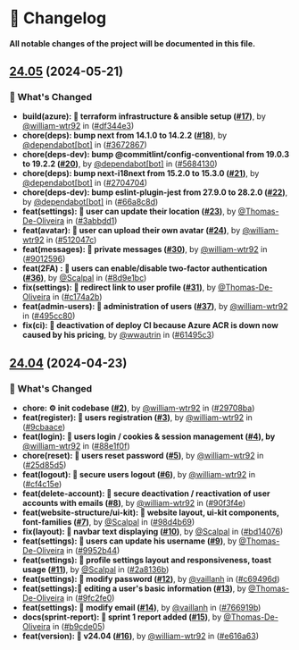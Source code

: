 # 📝 Changelog

#### All notable changes of the project will be documented in this file.

## [24.05](https://github.com/william-wtr92/instamint/compare/v24.04..HEAD) (2024-05-21)

### 🚀 What's Changed

- **build(azure): 🔨 terraform infrastructure & ansible setup ([#17](https://github.com/william-wtr92/instamint/pull/17))**, by [@william-wtr92](https://github.com/william-wtr92)
  in ([#df344e3](https://github.com/william-wtr92/instamint/commit/df344e3795059e61c469dd9f0a483c98b06f1f95))
- **chore(deps): bump next from 14.1.0 to 14.2.2 ([#18](https://github.com/william-wtr92/instamint/pull/18))**,
  by [@dependabot[bot]](https://github.com/dependabot[bot])
  in ([#3672867](https://github.com/william-wtr92/instamint/commit/367286753f32d3eae015f14b8fd6990465464be7))
- **chore(deps-dev): bump @commitlint/config-conventional from 19.0.3 to
  19.2.2 ([#20](https://github.com/william-wtr92/instamint/pull/20))**,
  by [@dependabot[bot]](https://github.com/dependabot[bot])
  in ([#5684130](https://github.com/william-wtr92/instamint/commit/568413070ed3709ed3992d5f9621edbf867f6ef3))
- **chore(deps): bump next-i18next from 15.2.0 to 15.3.0 ([#21](https://github.com/william-wtr92/instamint/pull/21))**,
  by [@dependabot[bot]](https://github.com/dependabot[bot])
  in ([#2704704](https://github.com/william-wtr92/instamint/commit/270470435a6990e2efc8471da39b59520c1591b1))
- **chore(deps-dev): bump eslint-plugin-jest from 27.9.0 to
  28.2.0 ([#22](https://github.com/william-wtr92/instamint/pull/22))**,
  by [@dependabot[bot]](https://github.com/dependabot[bot])
  in ([#66a8c8d](https://github.com/william-wtr92/instamint/commit/66a8c8d7f666b626427eb605195465ed01eecc90))
- **feat(settings): 🚀 user can update their location ([#23](https://github.com/william-wtr92/instamint/pull/23))**,
  by [@Thomas-De-Oliveira](https://github.com/Thomas-De-Oliveira)
  in ([#3abbdd1](https://github.com/william-wtr92/instamint/commit/3abbdd1b4e4174bd9a901f90652f0fed6582f28f))
- **feat(avatar): 🚀 user can upload their own avatar ([#24](https://github.com/william-wtr92/instamint/pull/24))**,
  by [@william-wtr92](https://github.com/william-wtr92)
  in ([#512047c](https://github.com/william-wtr92/instamint/commit/512047c81760fe85d382a5872ea68d2cfcd57987))
- **feat(messages): 🚀 private messages ([#30](https://github.com/william-wtr92/instamint/pull/30))**,
  by [@william-wtr92](https://github.com/william-wtr92)
  in ([#9012596](https://github.com/william-wtr92/instamint/commit/90125962f9696e33bb65b2f7f954997a2d986a2c))
- **feat(2FA) : 🚀 users can enable/disable two-factor
  authentication ([#36](https://github.com/william-wtr92/instamint/pull/36))**,
  by [@Scalpal](https://github.com/Scalpal)
  in ([#8d9e1bc](https://github.com/william-wtr92/instamint/commit/8d9e1bc9972b9e91e9d6b4fa99adba5c8d51512f))
- **fix(settings): 🚨 redirect link to user profile ([#31](https://github.com/william-wtr92/instamint/pull/31))**,
  by [@Thomas-De-Oliveira](https://github.com/Thomas-De-Oliveira)
  in ([#c174a2b](https://github.com/william-wtr92/instamint/commit/c174a2b591a79ba97ac8c77d4883339d33454116))
- **feat(admin-users): 🚀 administration of users ([#37](https://github.com/william-wtr92/instamint/pull/37))**,
  by [@william-wtr92](https://github.com/william-wtr92)
  in ([#495cc80](https://github.com/william-wtr92/instamint/commit/495cc809a75eff159b18cb71fef5f884aa361e25))
- **fix(ci): 🚨 deactivation of deploy CI because Azure ACR is down now caused by his pricing**,
  by [@wwautrin](https://github.com/wwautrin)
  in ([#61495c3](https://github.com/william-wtr92/instamint/commit/61495c32d72e84f8d03978a093c66b2d75a3d0be))

## [24.04](https://github.com/william-wtr92/instamint/compare/ab2f5ebbdd7899ba9ee70966b0854ab887754f21..HEAD) (2024-04-23)

### 🚀 What's Changed

- **chore: ⚙️ init codebase ([#2](https://github.com/william-wtr92/instamint/pull/2))**,
  by [@william-wtr92](https://github.com/william-wtr92)
  in ([#29708ba](https://github.com/william-wtr92/instamint/commit/29708ba01f26e50857c459709b6ee5549365e1b7))
- **feat(register): 🚀 users registration ([#3](https://github.com/william-wtr92/instamint/pull/3))**,
  by [@william-wtr92](https://github.com/william-wtr92)
  in ([#9cbaace](https://github.com/william-wtr92/instamint/commit/9cbaace5505772290692184d7632f64f094f76ff))
- **feat(login): 🚀 users login / cookies & session management ([#4](https://github.com/william-wtr92/instamint/pull/4)),
  by** [@william-wtr92](https://github.com/william-wtr92)
  in ([#88e1f0f](https://github.com/william-wtr92/instamint/commit/88e1f0f8a750b178d3eaaeab612f842c86cf6fe6))
- **chore(reset): 🚀 users reset password ([#5](https://github.com/william-wtr92/instamint/pull/5))**,
  by [@william-wtr92](https://github.com/william-wtr92)
  in ([#25d85d5](https://github.com/william-wtr92/instamint/commit/25d85d5637c6958543007716727096ce9b7380f7))
- **feat(logout): 🚀 secure users logout ([#6](https://github.com/william-wtr92/instamint/pull/6))**,
  by [@william-wtr92](https://github.com/william-wtr92)
  in ([#cf4c15e](https://github.com/william-wtr92/instamint/commit/cf4c15ebef9ce7ce45b8f6b51294d3179514e68a))
- **feat(delete-account): 🚀 secure deactivation / reactivation of user accounts with
  emails ([#8](https://github.com/william-wtr92/instamint/pull/8))**,
  by [@william-wtr92](https://github.com/william-wtr92)
  in ([#90f3f4e](https://github.com/william-wtr92/instamint/commit/90f3f4e84260a53040327b16e85e3ab72ccd8281))
- **feat(website-structure/ui-kit): 🚀 website layout, ui-kit components,
  font-families ([#7](https://github.com/william-wtr92/instamint/pull/7))**, by [@Scalpal](https://github.com/Scalpal)
  in ([#98d4b69](https://github.com/william-wtr92/instamint/commit/98d4b69baad9d12a7967b2837c8d0f2ba67cb8e3))
- **fix(layout): 🔨 navbar text displaying ([#10](https://github.com/william-wtr92/instamint/pull/10))**,
  by [@Scalpal](https://github.com/Scalpal)
  in ([#bd14076](https://github.com/william-wtr92/instamint/commit/bd1407697c2b3f523f1e5f91591e87d339fb2123))
- **feat(settings): 🚀 users can update his username ([#9](https://github.com/william-wtr92/instamint/pull/9))**,
  by [@Thomas-De-Oliveira](https://github.com/Thomas-De-Oliveira)
  in ([#9952b44](https://github.com/william-wtr92/instamint/commit/9952b44468bc48c2de2f38f1949622a52c441e61))
- **feat(settings): 🚀 profile settings layout and responsiveness, toast
  usage ([#11](https://github.com/william-wtr92/instamint/pull/11))**, by [@Scalpal](https://github.com/Scalpal)
  in ([#2a8136b](https://github.com/william-wtr92/instamint/commit/2a8136bc8affab22928d5d7c4e4ff6302566dbb0))
- **feat(settings): 🚀 modify password ([#12](https://github.com/william-wtr92/instamint/pull/12))**,
  by [@vaillanh](https://github.com/vaillanh)
  in ([#c69496d](https://github.com/william-wtr92/instamint/commit/c69496d71c4a880ada521e8ca41e6d292accda76))
- **feat(settings):🚀 editing a user's basic information ([#13](https://github.com/william-wtr92/instamint/pull/13))**,
  by [@Thomas-De-Oliveira](https://github.com/Thomas-De-Oliveira)
  in ([#9fc2fe0](https://github.com/william-wtr92/instamint/commit/9fc2fe04d1446bd898698b9d1dd25573bdf85948))
- **feat(settings): 🚀 modify email ([#14](https://github.com/william-wtr92/instamint/pull/14))**,
  by [@vaillanh](https://github.com/vaillanh)
  in ([#766919b](https://github.com/william-wtr92/instamint/commit/766919b72d8da9c7a3351ca2b005d40eca7e7a37))
- **docs(sprint-report): 📝 sprint 1 report added ([#15](https://github.com/william-wtr92/instamint/pull/15))**,
  by [@Thomas-De-Oliveira](https://github.com/Thomas-De-Oliveira)
  in ([#b9cde05](https://github.com/william-wtr92/instamint/commit/b9cde057cd6d8ccf7fcbefbc707ea4c23901b288))
- **feat(version): 🔖 v24.04 ([#16](https://github.com/william-wtr92/instamint/pull/16))**,
  by [@william-wtr92](https://github.com/william-wtr92)
  in ([#e616a63](https://github.com/william-wtr92/instamint/commit/e616a6322024efc8dc2c29a2c718807147c37c25))
